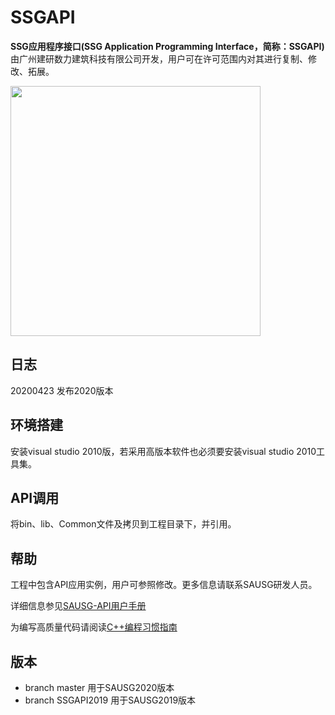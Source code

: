 # SSGAPI

**SSG应用程序接口(SSG Application Programming Interface，简称：SSGAPI)** 由广州建研数力建筑科技有限公司开发，用户可在许可范围内对其进行复制、修改、拓展。

<img src="https://pic.downk.cc/item/5ea000eec2a9a83be56c67c3.png" width="400" height="400">

## 日志

20200423 发布2020版本

## 环境搭建

安装visual studio 2010版，若采用高版本软件也必须要安装visual studio 2010工具集。

## API调用

将bin、lib、Common文件及拷贝到工程目录下，并引用。

## 帮助

工程中包含API应用实例，用户可参照修改。更多信息请联系SAUSG研发人员。

详细信息参见[SAUSG-API用户手册](UserManual.md)

为编写高质量代码请阅读[C++编程习惯指南](CodingGuide.md)

## 版本

* branch master 用于SAUSG2020版本
* branch SSGAPI2019 用于SAUSG2019版本
